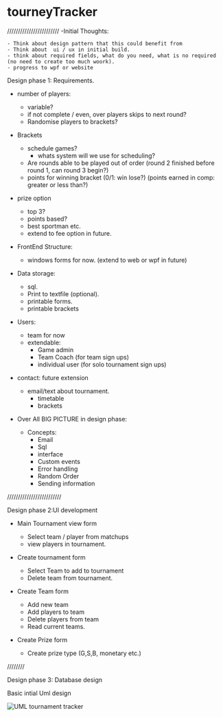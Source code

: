 # tourneyTracker

////////////////////////
-Initial Thoughts:

    - Think about design pattern that this could benefit from
    - Think about  ui / ux in initial build.
    - think about required fields, what do you need, what is no required (no need to create too much woork).
    - progress to wpf or website


Design phase 1: Requirements.

- number of players: 
    - variable? 
    - if not complete / even, over players skips to next round?
    - Randomise players to brackets?
    
 - Brackets
    - schedule games?
       - whats system will we use for scheduling?
    - Are rounds able to be played out of order (round 2 finished before round 1, can round 3 begin?)
    - points for winning bracket (0/1: win lose?) (points earned in comp: greater or less than?)
 
 - prize option
    - top 3?
    - points based?
    - best sportman etc. 
    - extend to fee option in future.

- FrontEnd Structure: 
    - windows forms for now. (extend to web or wpf in future)


- Data storage: 
    - sql.
    - Print to textfile (optional).
    - printable forms.
    - printable brackets

    
- Users: 
    - team for now 
    - extendable:
      - Game admin
      - Team Coach (for team sign ups)
      - individual user (for solo tournament sign ups) 

      
- contact: future extension
    - email/text about tournament.
        - timetable
        - brackets
        
- Over All BIG PICTURE in design phase:
    - Concepts:
      - Email
      - Sql
      - interface
      - Custom events
      - Error handling
      - Random Order
      - Sending information
      
      
/////////////////////////

Design phase 2:UI development


- Main Tournament view form
    - Select team / player from matchups
    - view players in tournament.
      
- Create tournament form
    - Select Team to add to tournament
    - Delete team from tournament.
      
- Create Team form
    - Add new team
    - Add players to team
    - Delete players from team
    - Read current teams.
      
- Create Prize form
    - Create prize type (G,S,B, monetary etc.)

////////

Design phase 3: Database design

Basic intial Uml design

![UML tournament tracker](https://user-images.githubusercontent.com/72698786/200116925-347c7eb6-6eaf-4feb-9988-4c7618b2dd89.png)
